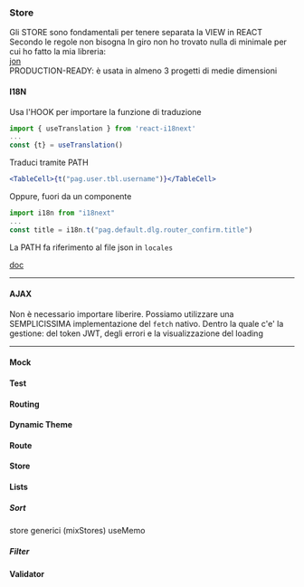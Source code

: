 
### Store

Gli STORE sono fondamentali per tenere separata la VIEW in REACT  
Secondo le regole non bisogna
In giro non ho trovato nulla di minimale per cui ho fatto la mia libreria:  
[jon](https://github.com/priolo/jon)  
PRODUCTION-READY: è usata in almeno 3 progetti di medie dimensioni





#### I18N

Usa l'HOOK per importare la funzione di traduzione
```js
import { useTranslation } from 'react-i18next'
...
const {t} = useTranslation()
```

Traduci tramite PATH
```jsx
<TableCell>{t("pag.user.tbl.username")}</TableCell>
```

Oppure, fuori da un componente
```js
import i18n from "i18next"
...
const title = i18n.t("pag.default.dlg.router_confirm.title")
```

La PATH fa riferimento al file json in `locales`

[doc](https://react.i18next.com/getting-started)

---

#### AJAX
Non è necessario importare liberire. 
Possiamo utilizzare una SEMPLICISSIMA implementazione del `fetch` nativo.
Dentro la quale c'e' la gestione:
del token JWT,
degli errori
e la visualizzazione del loading

---

#### Mock

#### Test

#### Routing

#### Dynamic Theme

#### Route

#### Store

#### Lists

##### Sort
store generici (mixStores)
useMemo

##### Filter

#### Validator